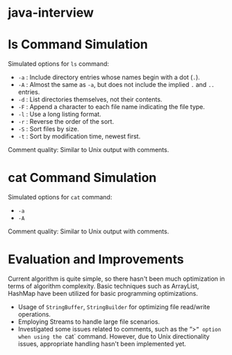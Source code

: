 # java-interview

# ls Command Simulation

Simulated options for `ls` command:

- `-a` : Include directory entries whose names begin with a dot (`.`).
- `-A` : Almost the same as `-a`, but does not include the implied `.` and `..` entries.
- `-d` : List directories themselves, not their contents.
- `-F` : Append a character to each file name indicating the file type.
- `-l` : Use a long listing format.
- `-r` : Reverse the order of the sort.
- `-S` : Sort files by size.
- `-t` : Sort by modification time, newest first.

Comment quality: Similar to Unix output with comments.

# cat Command Simulation

Simulated options for `cat` command:

- `-a`
- `-A`

Comment quality: Similar to Unix output with comments.

# Evaluation and Improvements

Current algorithm is quite simple, so there hasn't been much optimization in terms of algorithm complexity. Basic techniques such as ArrayList, HashMap have been utilized for basic programming optimizations.

- Usage of `StringBuffer`, `StringBuilder` for optimizing file read/write operations.
- Employing Streams to handle large file scenarios.
- Investigated some issues related to comments, such as the “>`” option when using the `cat` command. However, due to Unix directionality issues, appropriate handling hasn't been implemented yet.
